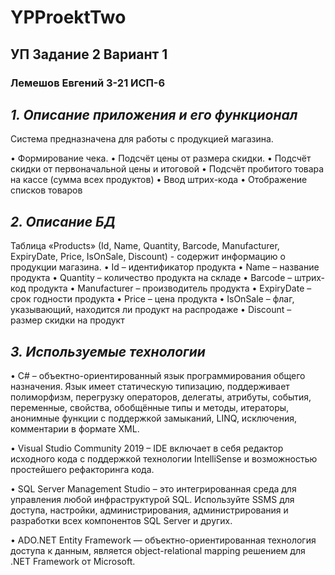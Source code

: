 # YPProektTwo
## УП Задание 2 Вариант 1
### Лемешов Евгений 3-21 ИСП-6

## *1. Описание приложения и его функционал*

Система предназначена для работы с продукцией магазина.

•	Формирование чека.
•	Подсчёт цены от размера скидки.
•	Подсчёт скидки от первоначальной цены и итоговой
•	Подсчёт пробитого товара на кассе (сумма всех продуктов)
•	Ввод штрих-кода
•	Отображение списков товаров

## *2. Описание БД*

Таблица «Products» (Id, Name, Quantity, Barcode, Manufacturer, ExpiryDate, Price, IsOnSale, Discount) - содержит информацию о продукции магазина.
•	Id – идентификатор продукта
•	Name – название продукта
•	Quantity – количество продукта на складе
•	Barcode – штрих-код продукта
•	Manufacturer – производитель продукта
•	ExpiryDate – срок годности продукта
•	Price – цена продукта
•	IsOnSale – флаг, указывающий, находится ли продукт на распродаже 
•	Discount – размер скидки на продукт

## *3. Используемые технологии*

• C# – объектно-ориентированный язык программирования общего назначения. Язык имеет статическую типизацию, поддерживает полиморфизм, перегрузку операторов, делегаты, атрибуты, события, переменные, свойства, обобщённые типы и методы, итераторы, анонимные функции с поддержкой замыканий, LINQ, исключения, комментарии в формате XML. 

• Visual Studio Community 2019 – IDE включает в себя редактор исходного кода с поддержкой технологии IntelliSense и возможностью простейшего рефакторинга кода. 

• SQL Server Management Studio – это интегрированная среда для управления любой инфраструктурой SQL. Используйте SSMS для доступа, настройки, администрирования, администрирования и разработки всех компонентов SQL Server и других. 

• ADO.NET Entity Framework — объектно-ориентированная технология доступа к данным, является object-relational mapping решением для .NET Framework от Microsoft.
